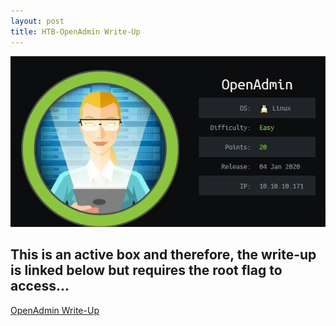```yaml
---
layout: post
title: HTB-OpenAdmin Write-Up
---
```

![Lame](/images/OpenAdmin2.jpg)    

This is an active box and therefore, the write-up is linked below but requires the root flag to access...
-----
[OpenAdmin Write-Up](/_posts/OpenAdmin.pdf)


